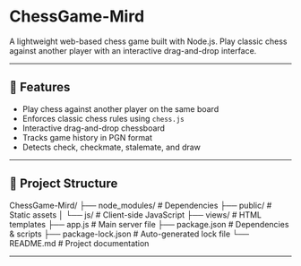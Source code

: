 # ChessGame-Mird

A lightweight web-based chess game built with Node.js. Play classic chess against another player with an interactive drag-and-drop interface.

---

## 🚀 Features
- Play chess against another player on the same board
- Enforces classic chess rules using `chess.js`
- Interactive drag-and-drop chessboard
- Tracks game history in PGN format
- Detects check, checkmate, stalemate, and draw

---

## 📂 Project Structure

ChessGame-Mird/
├── node_modules/          # Dependencies
├── public/                # Static assets
│   └── js/                # Client-side JavaScript
├── views/                 # HTML templates
├── app.js                 # Main server file
├── package.json           # Dependencies & scripts
├── package-lock.json      # Auto-generated lock file
└── README.md              # Project documentation

---



